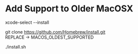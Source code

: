 # Add Support to Older MacOSX

xcode-select --install

git clone https://github.com/Homebrew/install.git     
		REPLACE -> MACOS_OLDEST_SUPPORTED

./install.sh
